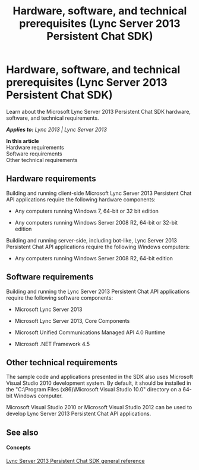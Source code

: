 ﻿---
title: Hardware, software, and technical prerequisites (Lync Server 2013 Persistent Chat SDK)
TOCTitle: Hardware, software, and technical prerequisites
ms:assetid: efe7bd39-bad3-4704-9eb9-2713d0aba750
ms:mtpsurl: https://msdn.microsoft.com/en-us/library/Dn439206(v=office.15)
ms:contentKeyID: 57101299
ms.date: 07/24/2014
mtps_version: v=office.15
---

# Hardware, software, and technical prerequisites (Lync Server 2013 Persistent Chat SDK)

Learn about the Microsoft Lync Server 2013 Persistent Chat SDK hardware, software, and technical requirements.


_**Applies to:** Lync 2013 | Lync Server 2013_

**In this article**  
Hardware requirements  
Software requirements  
Other technical requirements  

## Hardware requirements

Building and running client-side Microsoft Lync Server 2013 Persistent Chat API applications require the following hardware components:

  - Any computers running Windows 7, 64-bit or 32 bit edition

  - Any computers running Windows Server 2008 R2, 64-bit or 32-bit edition

Building and running server-side, including bot-like, Lync Server 2013 Persistent Chat API applications require the following Windows computers:

  - Any computers running Windows Server 2008 R2, 64-bit edition

## Software requirements

Building and running the Lync Server 2013 Persistent Chat API applications require the following software components:

  - Microsoft Lync Server 2013

  - Microsoft Lync Server 2013, Core Components

  - Microsoft Unified Communications Managed API 4.0 Runtime

  - Microsoft .NET Framework 4.5

## Other technical requirements

The sample code and applications presented in the SDK also uses Microsoft Visual Studio 2010 development system. By default, it should be installed in the "C:\\Program Files (x86)\\Microsoft Visual Studio 10.0" directory on a 64-bit Windows computer.

Microsoft Visual Studio 2010 or Microsoft Visual Studio 2012 can be used to develop Lync Server 2013 Persistent Chat API applications.

## See also

#### Concepts

[Lync Server 2013 Persistent Chat SDK general reference](lync-server-2013-persistent-chat-sdk-general-reference.md)

